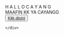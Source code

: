 <html lang="en">
<head>
    <meta charset="UTF-8">
    <meta http-equiv="X-UA-Compatible" content="IE=edge">
    <meta name="viewport" content="width=device-width, initial-scale=1.0">
    <link rel="stylesheet" href="css/style.css">
    <link rel="icon" href="img/flowers.png" type="image/x-icon">
    <title>Flowers</title>
</head>
<body>
    <div class="greetings">
    <!-- silahkan menambah kata sesuai keinginan dengan <span>text...</span -->
        <span>H</span>
        <span>A</span>
        <span>L</span>
        <span>L</span>
        <span>O</span>
        <span>C</span>
        <span>A</span>
        <span>Y</span>
        <span>A</span>
        <span>N</span>
        <span>G</span>
    </div>
    <div class="description">
        <span>MAAFIN KK YA CAYANGG</span>
    </div>
    <div class="button">
        <button>
            <a href="flower.html">Klik disini</a>
        </button>
        
    </div>
</body>
</html>